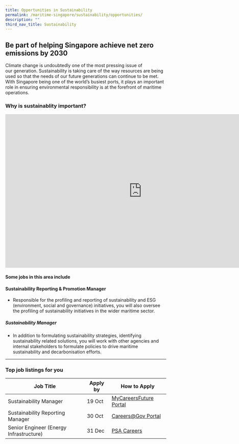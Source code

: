 ```yaml
---
title: Opportunities in Sustainability
permalink: /maritime-singapore/sustainability/opportunities/
description: ""
third_nav_title: Sustainability
---
```

## Be part of helping Singapore achieve net zero emissions by 2030
Climate change is undoubtedly one of the most pressing issue of our&nbsp;generation. Sustainability is taking care of the way resources are being used so that the needs of our future generations can continue to be met. With Singapore being one of the world’s busiest ports, it plays an important role in ensuring environmental responsibility is at the forefront of maritime operations.


### Why is sustainablity important?
<iframe allow="autoplay; clipboard-write; encrypted-media; picture-in-picture; web-share" allowfullscreen="true" frameborder="0" scrolling="no" style="border:none;overflow:hidden" height="480" width="854" src="https://www.facebook.com/plugins/video.php?height=314&amp;href=https%3A%2F%2Fwww.facebook.com%2FMPA.SG%2Fvideos%2F355910216074315%2F&amp;show_text=false&amp;width=560&amp;t=0"></iframe>

#### Some jobs in this area include 

#### Sustainability Reporting &amp; Promotion Manager
*  Responsible for the profiling and reporting of sustainability and ESG (environment, social and governance) initiatives, you will also oversee the profiling of sustainability initiatives in the wider maritime sector.

##### Sustainability Manager
* In addition to formulating sustainability strategies, identifying sustainability related solutions, you will work with other agencies and internal stakeholders to formulate policies to drive maritime sustainability and decarbonisation efforts.
 
 <hr>

### Top job listings for you

| Job Title | Apply by | How to Apply |
| -------- | -------- | -------- |
| Sustainability Manager | 19 Oct | [MyCareersFuture Portal](https://www.mycareersfuture.gov.sg/job/environment/maritime-sustainability-manager-t-s-global-procurement-company-f74ee217789103071a7224e1995fc942?source=MCF&amp;event=Search) |
| Sustainability Reporting Manager | 30 Oct |[Careers@Gov Portal](https://www.careers.hrp.gov.sg/sap/bc/ui5_ui5/sap/ZGERCFA004/index.html?search-keyword=sustainability#/JobDescription/13863152/ddd35890-ad03-1eee-98ac-2b117ec2c0b3) |
| Senior Engineer (Energy Infrastructure) | 31 Dec |[PSA Careers](https://psacareers.singaporepsa.com/cw/en/job/493068/principal-senior-electrical-engineer-energy-infrastructure) |